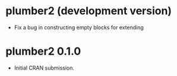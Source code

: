 # plumber2 (development version)

* Fix a bug in constructing empty blocks for extending

# plumber2 0.1.0

* Initial CRAN submission.
